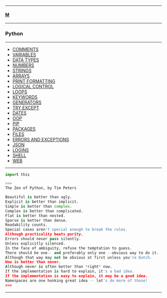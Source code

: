 
---

#### [M](https://github.com/ttltrk/TTT/blob/master/menu.md)

---



### Python

---

* [COMMENTS](https://github.com/ttltrk/TTT/blob/master/PY/COMMENTS/COMMENTS.md)
* [VARIABLES]()
* [DATA TYPES]()
* [NUMBERS]()
* [STRINGS]()
* [ARRAYS]()
* [PRINT FORMATTING]()
* [LOGICAL CONTROL]()
* [LOOPS]()
* [KEYWORDS]()
* [GENERATORS]()
* [TRY EXCEPT]()
* [DATES]()
* [OOP]()
* [PIP]()
* [PACKAGES]()
* [FILES]()
* [ERRORS AND EXCEPTIONS]()
* [JSON]()
* [LOGINS]()
* [SHELL]()
* [WEB]()

---

```py
import this

>>>
The Zen of Python, by Tim Peters

Beautiful is better than ugly.
Explicit is better than implicit.
Simple is better than complex.
Complex is better than complicated.
Flat is better than nested.
Sparse is better than dense.
Readability counts.
Special cases aren't special enough to break the rules.
Although practicality beats purity.
Errors should never pass silently.
Unless explicitly silenced.
In the face of ambiguity, refuse the temptation to guess.
There should be one-- and preferably only one --obvious way to do it.
Although that way may not be obvious at first unless you're Dutch.
Now is better than never.
Although never is often better than *right* now.
If the implementation is hard to explain, it's a bad idea.
If the implementation is easy to explain, it may be a good idea.
Namespaces are one honking great idea -- let's do more of those!
>>>

```

---
